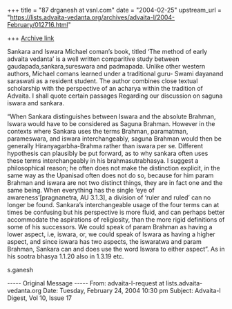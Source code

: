 +++
title = "87 drganesh at vsnl.com"
date = "2004-02-25"
upstream_url = "https://lists.advaita-vedanta.org/archives/advaita-l/2004-February/012716.html"

+++
[Archive link](https://lists.advaita-vedanta.org/archives/advaita-l/2004-February/012716.html)

Sankara and Iswara
Michael coman’s book, titled ‘The method of early advaita vedanta’ is a well written comparitive study between gaudapada,sankara,sureswara and padmapada. Unlike other western authors, Michael comans learned under a traditional guru- Swami dayanand saraswati as a resident student. The author combines close textual scholarship with the perspective of an acharya within the tradition of Advaita. I shall quote certain passages Regarding our discussion on saguna iswara and sankara.

“When Sankara distinguishes between Iswara and the absolute Brahman, Iswara would have to be considered as Saguna Brahman. However in the contexts where Sankara uses the terms Brahman, paramatman, parameswara, and iswara interchangeably, saguna Brahman would then be generally Hiranyagarbha-Brahma rather than iswara per se. Different hypothesis can plausibly be put forward, as to why sankara often uses these terms interchangeably in his brahmasutrabhasya. I suggest a philosophical reason; he often does not make the distinction explicit, in the same way as the Upanisad often does not do so, because for him param Brahman and iswara are not two distinct things, they are in fact one and the same being. When everything has the single ‘eye of awareness’[pragnanetra, AU 3.1.3], a division of ‘ruler and ruled’ can no longer be found.
Sankara’s interchangeable usage of the four terms can at times be confusing but his perspective is more fluid, and can perhaps better accommodate the aspirations of religiosity, than the more rigid definitions of some of his successors. We could speak of param Brahman as having a lower aspect, i.e, iswara, or, we could speak of Iswara as having a higher aspect, and since iswara has two aspects, the iswaratwa and param Brahman, Sankara can and does use the word Iswara to either aspect”. As in his sootra bhasya 1.1.20 also in 1.3.19 etc. 

s.ganesh   



----- Original Message -----
From: advaita-l-request at lists.advaita-vedanta.org
Date: Tuesday, February 24, 2004 10:30 pm
Subject: Advaita-l Digest, Vol 10, Issue 17

